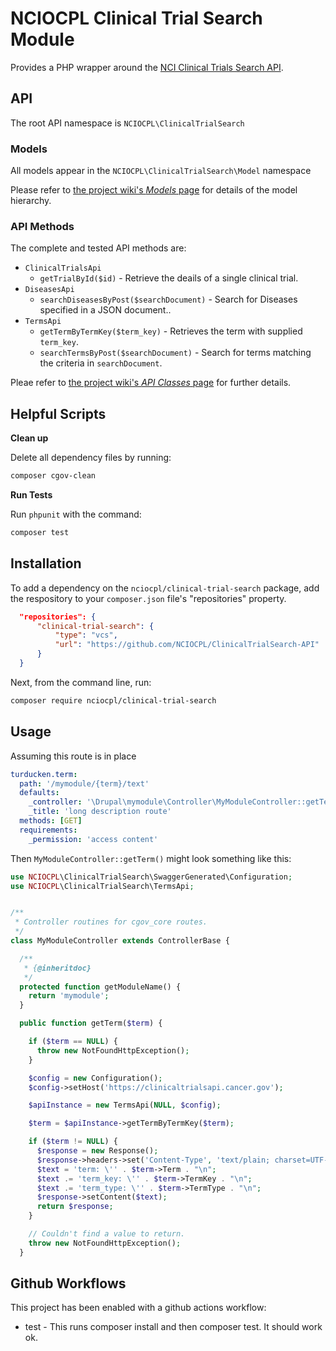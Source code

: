 # NCIOCPL Clinical Trial Search Module

Provides a PHP wrapper around the [NCI Clinical Trials Search API](https://clinicaltrialsapi.cancer.gov/).

## API

The root API namespace is `NCIOCPL\ClinicalTrialSearch`

### Models

All models appear in the `NCIOCPL\ClinicalTrialSearch\Model` namespace

Please refer to [the project wiki's _Models_ page](https://github.com/NCIOCPL/cgov-clinical-trial-search/wiki/Models)
for details of the model hierarchy.

### API Methods

The complete and tested API methods are:

* `ClinicalTrialsApi`
  * `getTrialById($id)` - Retrieve the deails of a single clinical trial.
* `DiseasesApi`
  * `searchDiseasesByPost($searchDocument)` - Search for Diseases specified in a JSON document..
* `TermsApi`
  * `getTermByTermKey($term_key)` - Retrieves the term with supplied `term_key`.
  * `searchTermsByPost($searchDocument)` - Search for terms matching the criteria in `searchDocument`.

Pleae refer to [the project wiki's _API Classes_ page](https://github.com/NCIOCPL/cgov-clinical-trial-search/wiki/API-Classes)
for further details.

## Helpful Scripts

**Clean up**

Delete all dependency files by running:

```bash
composer cgov-clean
```

**Run Tests**

Run `phpunit` with the command:

```bash
composer test
```

## Installation

To add a dependency on the `nciocpl/clinical-trial-search` package, add the respository
to your `composer.json` file's "repositories" property.

```json
  "repositories": {
      "clinical-trial-search": {
          "type": "vcs",
          "url": "https://github.com/NCIOCPL/ClinicalTrialSearch-API"
      }
  }
```

Next, from the command line, run:
```bash
composer require nciocpl/clinical-trial-search
```

## Usage

Assuming this route is in place
```yaml
turducken.term:
  path: '/mymodule/{term}/text'
  defaults:
    _controller: '\Drupal\mymodule\Controller\MyModuleController::getTerm'
    _title: 'long description route'
  methods: [GET]
  requirements:
    _permission: 'access content'
```

Then `MyModuleController::getTerm()` might look something like this:

```php
use NCIOCPL\ClinicalTrialSearch\SwaggerGenerated\Configuration;
use NCIOCPL\ClinicalTrialSearch\TermsApi;


/**
 * Controller routines for cgov_core routes.
 */
class MyModuleController extends ControllerBase {

  /**
   * {@inheritdoc}
   */
  protected function getModuleName() {
    return 'mymodule';
  }

  public function getTerm($term) {

    if ($term == NULL) {
      throw new NotFoundHttpException();
    }

    $config = new Configuration();
    $config->setHost('https://clinicaltrialsapi.cancer.gov');

    $apiInstance = new TermsApi(NULL, $config);

    $term = $apiInstance->getTermByTermKey($term);

    if ($term != NULL) {
      $response = new Response();
      $response->headers->set('Content-Type', 'text/plain; charset=UTF-8');
      $text = 'term: \'' . $term->Term . "\n";
      $text .= 'term_key: \'' . $term->TermKey . "\n";
      $text .= 'term_type: \'' . $term->TermType . "\n";
      $response->setContent($text);
      return $response;
    }

    // Couldn't find a value to return.
    throw new NotFoundHttpException();
  }
```

## Github Workflows
This project has been enabled with a github actions workflow:
* test - This runs composer install and then composer test. It should work ok.
